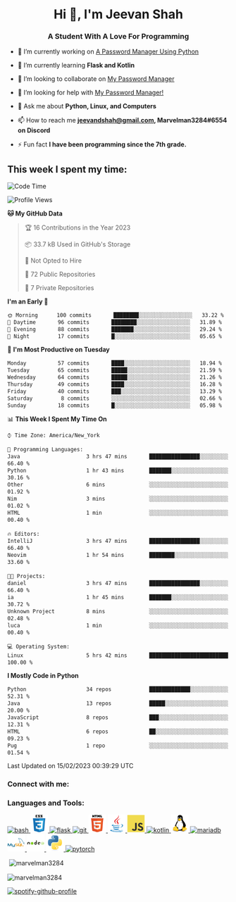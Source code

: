 <h1 align="center">Hi 👋, I'm Jeevan Shah</h1>
<h3 align="center">A Student With A Love For Programming</h3>

- 🔭 I’m currently working on [A Password Manager Using Python](https://github.com/marvelman3284/Python-Password-Manager)

- 🌱 I’m currently learning **Flask and Kotlin**

- 👯 I’m looking to collaborate on [My Password Manager](https://github.com/marvelman3284/Python-Password-Manager)

- 🤝 I’m looking for help with [My Password Manager!](https://github.com/marvelman3284/Python-Password-Manager)

- 💬 Ask me about **Python, Linux, and Computers**

- 📫 How to reach me **jeevandshah@gmail.com, Marvelman3284#6554 on Discord**

- ⚡ Fun fact **I have been programming since the 7th grade.**

## This week I spent my time:

<!--START_SECTION:waka-->
![Code Time](http://img.shields.io/badge/Code%20Time-327%20hrs%2018%20mins-blue)

![Profile Views](http://img.shields.io/badge/Profile%20Views-3-blue)

**🐱 My GitHub Data** 

> 🏆 16 Contributions in the Year 2023
 > 
> 📦 33.7 kB Used in GitHub's Storage 
 > 
> 🚫 Not Opted to Hire
 > 
> 📜 72 Public Repositories 
 > 
> 🔑 7 Private Repositories  
 > 
**I'm an Early 🐤** 

```text
🌞 Morning      100 commits       ████████░░░░░░░░░░░░░░░░░   33.22 % 
🌆 Daytime       96 commits       ████████░░░░░░░░░░░░░░░░░   31.89 % 
🌃 Evening       88 commits       ███████░░░░░░░░░░░░░░░░░░   29.24 % 
🌙 Night         17 commits       █░░░░░░░░░░░░░░░░░░░░░░░░   05.65 % 

```
📅 **I'm Most Productive on Tuesday** 

```text
Monday          57 commits       ████░░░░░░░░░░░░░░░░░░░░░   18.94 % 
Tuesday         65 commits       █████░░░░░░░░░░░░░░░░░░░░   21.59 % 
Wednesday       64 commits       █████░░░░░░░░░░░░░░░░░░░░   21.26 % 
Thursday        49 commits       ████░░░░░░░░░░░░░░░░░░░░░   16.28 % 
Friday          40 commits       ███░░░░░░░░░░░░░░░░░░░░░░   13.29 % 
Saturday         8 commits       ░░░░░░░░░░░░░░░░░░░░░░░░░   02.66 % 
Sunday          18 commits       █░░░░░░░░░░░░░░░░░░░░░░░░   05.98 % 

```


📊 **This Week I Spent My Time On** 

```text
⌚︎ Time Zone: America/New_York

💬 Programming Languages: 
Java                     3 hrs 47 mins       ████████████████░░░░░░░░░   66.40 % 
Python                   1 hr 43 mins        ███████░░░░░░░░░░░░░░░░░░   30.16 % 
Other                    6 mins              ░░░░░░░░░░░░░░░░░░░░░░░░░   01.92 % 
Nim                      3 mins              ░░░░░░░░░░░░░░░░░░░░░░░░░   01.02 % 
HTML                     1 min               ░░░░░░░░░░░░░░░░░░░░░░░░░   00.40 % 

🔥 Editors: 
IntelliJ                 3 hrs 47 mins       ████████████████░░░░░░░░░   66.40 % 
Neovim                   1 hr 54 mins        ████████░░░░░░░░░░░░░░░░░   33.60 % 

🐱‍💻 Projects: 
daniel                   3 hrs 47 mins       ████████████████░░░░░░░░░   66.40 % 
ia                       1 hr 45 mins        ███████░░░░░░░░░░░░░░░░░░   30.72 % 
Unknown Project          8 mins              ░░░░░░░░░░░░░░░░░░░░░░░░░   02.48 % 
luca                     1 min               ░░░░░░░░░░░░░░░░░░░░░░░░░   00.40 % 

💻 Operating System: 
Linux                    5 hrs 42 mins       █████████████████████████   100.00 % 

```

**I Mostly Code in Python** 

```text
Python                   34 repos            █████████████░░░░░░░░░░░░   52.31 % 
Java                     13 repos            █████░░░░░░░░░░░░░░░░░░░░   20.00 % 
JavaScript               8 repos             ███░░░░░░░░░░░░░░░░░░░░░░   12.31 % 
HTML                     6 repos             ██░░░░░░░░░░░░░░░░░░░░░░░   09.23 % 
Pug                      1 repo              ░░░░░░░░░░░░░░░░░░░░░░░░░   01.54 % 

```



 Last Updated on 15/02/2023 00:39:29 UTC
<!--END_SECTION:waka-->

<h3 align="left">Connect with me:</h3>
<p align="left">

</p>

<h3 align="left">Languages and Tools:</h3>
<p align="left"> <a href="https://www.gnu.org/software/bash/" target="_blank"> <img src="https://www.vectorlogo.zone/logos/gnu_bash/gnu_bash-icon.svg" alt="bash" width="40" height="40"/> </a> <a href="https://www.w3schools.com/css/" target="_blank"> <img src="https://raw.githubusercontent.com/devicons/devicon/master/icons/css3/css3-original-wordmark.svg" alt="css3" width="40" height="40"/> </a> <a href="https://flask.palletsprojects.com/" target="_blank"> <img src="https://www.vectorlogo.zone/logos/pocoo_flask/pocoo_flask-icon.svg" alt="flask" width="40" height="40"/> </a> <a href="https://git-scm.com/" target="_blank"> <img src="https://www.vectorlogo.zone/logos/git-scm/git-scm-icon.svg" alt="git" width="40" height="40"/> </a> <a href="https://www.w3.org/html/" target="_blank"> <img src="https://raw.githubusercontent.com/devicons/devicon/master/icons/html5/html5-original-wordmark.svg" alt="html5" width="40" height="40"/> </a> <a href="https://www.java.com" target="_blank"> <img src="https://raw.githubusercontent.com/devicons/devicon/master/icons/java/java-original.svg" alt="java" width="40" height="40"/> </a> <a href="https://developer.mozilla.org/en-US/docs/Web/JavaScript" target="_blank"> <img src="https://raw.githubusercontent.com/devicons/devicon/master/icons/javascript/javascript-original.svg" alt="javascript" width="40" height="40"/> </a> <a href="https://kotlinlang.org" target="_blank"> <img src="https://www.vectorlogo.zone/logos/kotlinlang/kotlinlang-icon.svg" alt="kotlin" width="40" height="40"/> </a> <a href="https://www.linux.org/" target="_blank"> <img src="https://raw.githubusercontent.com/devicons/devicon/master/icons/linux/linux-original.svg" alt="linux" width="40" height="40"/> </a> <a href="https://mariadb.org/" target="_blank"> <img src="https://www.vectorlogo.zone/logos/mariadb/mariadb-icon.svg" alt="mariadb" width="40" height="40"/> </a> <a href="https://www.mysql.com/" target="_blank"> <img src="https://raw.githubusercontent.com/devicons/devicon/master/icons/mysql/mysql-original-wordmark.svg" alt="mysql" width="40" height="40"/> </a> <a href="https://nodejs.org" target="_blank"> <img src="https://raw.githubusercontent.com/devicons/devicon/master/icons/nodejs/nodejs-original-wordmark.svg" alt="nodejs" width="40" height="40"/> </a> <a href="https://www.python.org" target="_blank"> <img src="https://raw.githubusercontent.com/devicons/devicon/master/icons/python/python-original.svg" alt="python" width="40" height="40"/> </a> <a href="https://pytorch.org/" target="_blank"> <img src="https://www.vectorlogo.zone/logos/pytorch/pytorch-icon.svg" alt="pytorch" width="40" height="40"/> </a> </p>


<p>&nbsp;<img align="center" src="https://github-readme-stats.vercel.app/api?username=marvelman3284&show_icons=true&locale=en&theme=blue-green" alt="marvelman3284" /></p>

<p><img align="center" src="https://github-readme-streak-stats.herokuapp.com/?user=marvelman3284&theme=blue-green" alt="marvelman3284" /></p>


[![spotify-github-profile](https://spotify-github-profile.vercel.app/api/view?uid=lp0lvf5zzesrwq2hdzmfnkjsq&cover_image=true&theme=default)](https://github.com/kittinan/spotify-github-profile)
